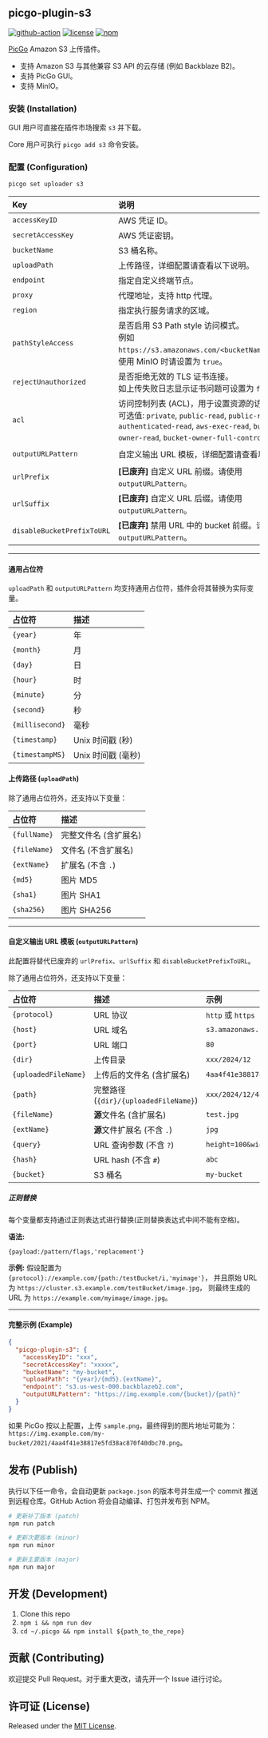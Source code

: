 ## picgo-plugin-s3

[![github-action](https://github.com/wayjam/picgo-plugin-s3/workflows/publish/badge.svg)](https://github.com/wayjam/picgo-plugin-s3/actions/workflows/publish.yaml)
[![license](https://img.shields.io/github/license/wayjam/picgo-plugin-s3)](https://github.com/wayjam/picgo-plugin-s3/blob/main/LICENSE)
[![npm](https://img.shields.io/npm/v/picgo-plugin-s3?style=flat)](https://www.npmjs.com/package/picgo-plugin-s3)

[PicGo](https://github.com/PicGo/PicGo-Core) Amazon S3 上传插件。

- 支持 Amazon S3 与其他兼容 S3 API 的云存储 (例如 Backblaze B2)。
- 支持 PicGo GUI。
- 支持 MinIO。

### 安装 (Installation)

GUI 用户可直接在插件市场搜索 `s3` 并下载。

Core 用户可执行 `picgo add s3` 命令安装。

### 配置 (Configuration)

```sh
picgo set uploader s3
```

| Key | 说明 | 示例 |
| :--- | :--- | :--- |
| `accessKeyID` | AWS 凭证 ID。 | |
| `secretAccessKey` | AWS 凭证密钥。 | |
| `bucketName` | S3 桶名称。 | `gallery` |
| `uploadPath` | 上传路径，详细配置请查看以下说明。 | `{year}/{month}/{fullName}` |
| `endpoint` | 指定自定义终端节点。 | `s3.us-west-2.amazonaws.com` |
| `proxy` | 代理地址，支持 http 代理。 | `http://127.0.0.1:1080` |
| `region` | 指定执行服务请求的区域。 | `us-west-1` |
| `pathStyleAccess` | 是否启用 S3 Path style 访问模式。<br>例如 `https://s3.amazonaws.com/<bucketName>/<key>`。<br>使用 MinIO 时请设置为 `true`。 | 默认为 `false` |
| `rejectUnauthorized`| 是否拒绝无效的 TLS 证书连接。<br>如上传失败日志显示证书问题可设置为 `false`。 | 默认为 `true` |
| `acl` | 访问控制列表 (ACL)，用于设置资源的访问策略。<br>可选值: `private`, `public-read`, `public-read-write`, `authenticated-read`, `aws-exec-read`, `bucket-owner-read`, `bucket-owner-full-control`。 | 默认为 `public-read` |
| `outputURLPattern` | 自定义输出 URL 模板，详细配置请查看以下说明。 | `{protocol}://{host}:{port}/{path}` |
| `urlPrefix` | **[已废弃]** 自定义 URL 前缀。请使用 `outputURLPattern`。 | `https://img.example.com/my-blog/` |
| `urlSuffix` | **[已废弃]** 自定义 URL 后缀。请使用 `outputURLPattern`。 | `?oxx=xxx` |
| `disableBucketPrefixToURL` | **[已废弃]** 禁用 URL 中的 bucket 前缀。请使用 `outputURLPattern`。 | 默认为 `false` |

---

#### 通用占位符

`uploadPath` 和 `outputURLPattern` 均支持通用占位符，插件会将其替换为实际变量。

| 占位符 | 描述 |
| :--- | :--- |
| `{year}` | 年 |
| `{month}` | 月 |
| `{day}` | 日 |
| `{hour}` | 时 |
| `{minute}` | 分 |
| `{second}` | 秒 |
| `{millisecond}` | 毫秒 |
| `{timestamp}` | Unix 时间戳 (秒) |
| `{timestampMS}` | Unix 时间戳 (毫秒) |

#### 上传路径 (`uploadPath`)

除了通用占位符外，还支持以下变量：

| 占位符 | 描述 |
| :--- | :--- |
| `{fullName}` | 完整文件名 (含扩展名) |
| `{fileName}` | 文件名 (不含扩展名) |
| `{extName}` | 扩展名 (不含 `.`) |
| `{md5}` | 图片 MD5 |
| `{sha1}` | 图片 SHA1 |
| `{sha256}` | 图片 SHA256 |

---

#### 自定义输出 URL 模板 (`outputURLPattern`)

此配置将替代已废弃的 `urlPrefix`、`urlSuffix` 和 `disableBucketPrefixToURL`。

除了通用占位符外，还支持以下变量：

| 占位符 | 描述 | 示例 |
| :--- | :--- | :--- |
| `{protocol}` | URL 协议 | `http` 或 `https` |
| `{host}` | URL 域名 | `s3.amazonaws.com` |
| `{port}` | URL 端口 | `80` |
| `{dir}` | 上传目录 | `xxx/2024/12` |
| `{uploadedFileName}` | 上传后的文件名 (含扩展名) | `4aa4f41e38817e5fd38ac870f40dbc70.jpg` |
| `{path}` | 完整路径 (`{dir}/{uploadedFileName}`) | `xxx/2024/12/4aa4f41e38817e5fd38ac870f40dbc70.jpg` |
| `{fileName}` | **源**文件名 (含扩展名) | `test.jpg` |
| `{extName}` | **源**文件扩展名 (不含 `.`) | `jpg` |
| `{query}` | URL 查询参数 (不含 `?`) | `height=100&width=200` |
| `{hash}` | URL hash (不含 `#`) | `abc` |
| `{bucket}` | S3 桶名 | `my-bucket` |

##### 正则替换

每个变量都支持通过正则表达式进行替换(正则替换表达式中间不能有空格)。

**语法:**
```
{payload:/pattern/flags,'replacement'}
```

**示例:**
假设配置为 `{protocol}://example.com/{path:/testBucket/i,'myimage'}`，
并且原始 URL 为 `https://cluster.s3.example.com/testBucket/image.jpg`，
则最终生成的 URL 为 `https://example.com/myimage/image.jpg`。

---

#### 完整示例 (Example)

```json
{
  "picgo-plugin-s3": {
    "accessKeyID": "xxx",
    "secretAccessKey": "xxxxx",
    "bucketName": "my-bucket",
    "uploadPath": "{year}/{md5}.{extName}",
    "endpoint": "s3.us-west-000.backblazeb2.com",
    "outputURLPattern": "https://img.example.com/{bucket}/{path}"
  }
}
```
如果 PicGo 按以上配置，上传 `sample.png`，最终得到的图片地址可能为：`https://img.example.com/my-bucket/2021/4aa4f41e38817e5fd38ac870f40dbc70.png`。

## 发布 (Publish)

执行以下任一命令，会自动更新 `package.json` 的版本号并生成一个 commit 推送到远程仓库。GitHub Action 将会自动编译、打包并发布到 NPM。

```sh
# 更新补丁版本 (patch)
npm run patch

# 更新次要版本 (minor)
npm run minor

# 更新主要版本 (major)
npm run major
```

## 开发 (Development)

1. Clone this repo
2. `npm i && npm run dev`
3. `cd ~/.picgo && npm install ${path_to_the_repo}`

## 贡献 (Contributing)

欢迎提交 Pull Request。对于重大更改，请先开一个 Issue 进行讨论。

## 许可证 (License)

Released under the [MIT License](https://github.com/wayjam/picgo-plugin-s3/blob/main/LICENSE).